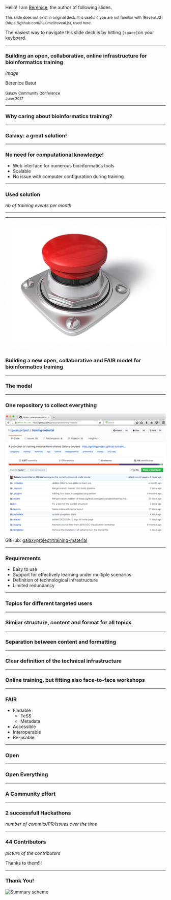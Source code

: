 Hello! I am [Bérénice](http://bebatut.fr/), the author of following slides.

<small>
This slide does not exist in original deck. It is useful if you are not familiar with [Reveal.JS](https://github.com/hakimel/reveal.js), used here.
</small>

The easiest way to navigate this slide deck is by hitting `[space]`on your keyboard.

---

### Building an open, collaborative, online infrastructure for bioinformatics training

*image*

Bérénice Batut

<small>
Galaxy Community Conference <br>June 2017
</small>

---

### Why caring about bioinformatics training?

---

### Galaxy: a great solution!

----

### No need for computational knowledge!


- Web interface for numerous bioinformatics tools
- Scalable
- No issue with computer configuration during training

----

### Used solution

*nb of training events per month*

---

<!-- .slide: data-background="images/gtn_explanation.png" -->

---

![Reboot button](images/RebootButton.jpg) <!-- .element height="40%" width="40%" -->

### Building a new **open**, **collaborative** and **FAIR** model for bioinformatics training

---

### The model

----

### One repository to collect everything

![GitHub repo screenshot](images/github_repo.png) <!-- .element height="60%" width="60%" -->

GitHub: [galaxyproject/training-material](https://github.com/galaxyproject/training-material)

----

### Requirements

- Easy to use
- Support for effectively learning under multiple scenarios
- Definition of technological infrastructure
- Limited redundancy

----

### Topics for different targeted users



----

### Similar structure, content and format for all topics

----

### Separation between content and formatting

----

### Clear definition of the technical infrastructure

---

### Online training, but fitting also face-to-face workshops

---

### FAIR

- Findable
    - TeSS
    - Metadata
- Accessible
- Interoperable
- Re-usable

---

### Open 

----

### Open Everything

---

### A Community effort

----

### 2 successfull Hackathons

*number of commits/PR/issues over the time*

----

### 44 Contributors

*picture of the contributors*


Thanks to them!!!

---

### Thank You!

![Summary scheme](images/global_analysis_scheme.png)


